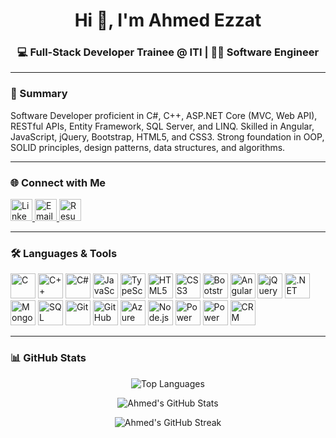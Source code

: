<h1 align="center">Hi 👋, I'm Ahmed Ezzat</h1>
<h3 align="center">💻 Full-Stack Developer Trainee @ ITI | 👨‍💻 Software Engineer</h3>

---

### 🧠 Summary
Software Developer proficient in C#, C++, ASP.NET Core (MVC, Web API), RESTful APIs, Entity Framework, SQL Server, and LINQ. Skilled in Angular, JavaScript, jQuery, Bootstrap, HTML5, and CSS3. Strong foundation in OOP, SOLID principles, design patterns, data structures, and algorithms.

---

### 🌐 Connect with Me
<p align="left">
  <a href="https://linkedin.com/in/ahmeedezzat" target="_blank">
    <img src="https://cdn.jsdelivr.net/gh/devicons/devicon/icons/linkedin/linkedin-original.svg" alt="LinkedIn" width="35" height="35"/>
  </a>
  <a href="mailto:ahmeedezzat.dev@gmail.com" target="_blank">
    <img src="https://upload.wikimedia.org/wikipedia/commons/4/4e/Mail_%28iOS%29.svg" alt="Email" width="35" height="35"/>
  </a>
  <a href="https://drive.google.com/file/d/16-SN-p9BhcthegjUEf1nTf4ulyjUDTJB/view?usp=drive_link" target="_blank">
    <img src="https://cdn-icons-png.flaticon.com/512/337/337946.png" alt="Resume" width="35" height="35"/>
  </a>
</p>

---

### 🛠️ Languages & Tools
<p align="left">
  <!-- Programming Languages -->
  <img src="https://cdn.jsdelivr.net/gh/devicons/devicon/icons/c/c-original.svg" alt="C" width="40" height="40"/>
  <img src="https://cdn.jsdelivr.net/gh/devicons/devicon/icons/cplusplus/cplusplus-original.svg" alt="C++" width="40" height="40"/>
  <img src="https://cdn.jsdelivr.net/gh/devicons/devicon/icons/csharp/csharp-original.svg" alt="C#" width="40" height="40"/>
  <img src="https://cdn.jsdelivr.net/gh/devicons/devicon/icons/javascript/javascript-original.svg" alt="JavaScript" width="40" height="40"/>
  <img src="https://cdn.jsdelivr.net/gh/devicons/devicon/icons/typescript/typescript-original.svg" alt="TypeScript" width="40" height="40"/>

  <!-- Web Development -->
  <img src="https://cdn.jsdelivr.net/gh/devicons/devicon/icons/html5/html5-original.svg" alt="HTML5" width="40" height="40"/>
  <img src="https://cdn.jsdelivr.net/gh/devicons/devicon/icons/css3/css3-original.svg" alt="CSS3" width="40" height="40"/>
  <img src="https://cdn.jsdelivr.net/gh/devicons/devicon/icons/bootstrap/bootstrap-original.svg" alt="Bootstrap" width="40" height="40"/>
  <img src="https://cdn.jsdelivr.net/gh/devicons/devicon/icons/angularjs/angularjs-original.svg" alt="Angular" width="40" height="40"/>
  <img src="https://cdn.jsdelivr.net/gh/devicons/devicon/icons/jquery/jquery-original.svg" alt="jQuery" width="40" height="40"/>

  <!-- Backend & Databases -->
  <img src="https://cdn.jsdelivr.net/gh/devicons/devicon/icons/dotnetcore/dotnetcore-original.svg" alt=".NET Core" width="40" height="40"/>
  <img src="https://cdn.jsdelivr.net/gh/devicons/devicon/icons/mongodb/mongodb-original.svg" alt="MongoDB" width="40" height="40"/>
  <img src="https://www.svgrepo.com/show/303229/microsoft-sql-server-logo.svg" alt="SQL Server" width="40" height="40"/>

  <!-- Tools & Platforms -->
  <img src="https://cdn.jsdelivr.net/gh/devicons/devicon/icons/git/git-original.svg" alt="Git" width="40" height="40"/>
  <img src="https://cdn.jsdelivr.net/gh/devicons/devicon/icons/github/github-original.svg" alt="GitHub" width="40" height="40"/>
  <img src="https://cdn.jsdelivr.net/gh/devicons/devicon/icons/azure/azure-original.svg" alt="Azure" width="40" height="40"/>
  <img src="https://cdn.jsdelivr.net/gh/devicons/devicon/icons/nodejs/nodejs-original.svg" alt="Node.js" width="40" height="40"/>

  <!-- Microsoft Ecosystem -->
  <img src="https://seeklogo.com/images/M/microsoft-powerapps-logo-2649850943-seeklogo.com.png" alt="Power Apps" width="40" height="40"/>
  <img src="https://static-00.iconduck.com/assets.00/power-automate-icon-2048x2048-zl1h7l3r.png" alt="Power Automate" width="40" height="40"/>
  <img src="https://static.thenounproject.com/png/2208089-200.png" alt="CRM Dynamics" width="40" height="40"/>
</p>

---

### 📊 GitHub Stats

<p align="center">
  <img src="https://github-readme-stats.vercel.app/api/top-langs/?username=ahmeddezzat&layout=compact&theme=vue" alt="Top Languages" />
</p>

<p align="center">
  <img src="https://github-readme-stats.vercel.app/api?username=ahmeddezzat&show_icons=true&theme=vue" alt="Ahmed's GitHub Stats" />
</p>

<p align="center">
  <img src="https://github-readme-streak-stats.herokuapp.com/?user=ahmeddezzat&theme=vue" alt="Ahmed's GitHub Streak" />
</p>
